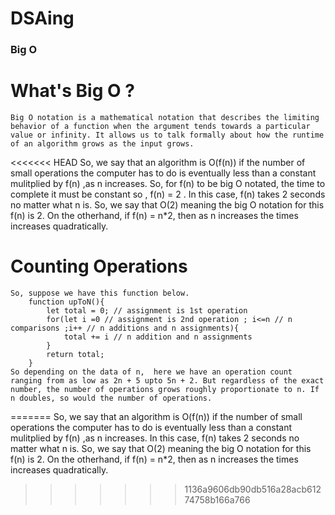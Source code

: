# DSAing
### Big O
# What's Big O ? 
    Big O notation is a mathematical notation that describes the limiting behavior of a function when the argument tends towards a particular value or infinity. It allows us to talk formally about how the runtime of an algorithm grows as the input grows.
<<<<<<< HEAD
    So, we say that an algorithm is O(f(n)) if the number of small operations the computer has to do is eventually less than a constant mulitplied by f(n) ,as n increases.
    So, for f(n) to be big O notated, the time to complete it must be constant so , f(n) = 2 . In this case, f(n) takes 2 seconds no matter what n is. So, we say that O(2) meaning the big O notation for this f(n) is 2.
    On the otherhand, if f(n) = n*2, then as n increases the times increases quadratically.

# Counting Operations
    So, suppose we have this function below.
        function upToN(){
            let total = 0; // assignment is 1st operation
            for(let i =0 // assignment is 2nd operation ; i<=n // n comparisons ;i++ // n additions and n assignments){
                total += i // n addition and n assignments
            }
            return total;
        }
    So depending on the data of n,  here we have an operation count ranging from as low as 2n + 5 upto 5n + 2. But regardless of the exact number, the number of operations grows roughly proportionate to n. If n doubles, so would the number of operations.
=======
    So, we say that an algorithm is O(f(n)) if the number of small operations the computer has to do is eventually less than a constant mulitplied by f(n) ,as n increases. In this case, f(n) takes 2 seconds no matter what n is. So, we say that O(2) meaning the big O notation for this f(n) is 2.
    On the otherhand, if f(n) = n*2, then as n increases the times increases quadratically.
>>>>>>> 1136a9606db90db516a28acb61274758b166a766
